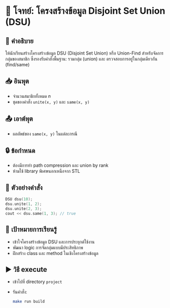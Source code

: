 # 📘 โจทย์: โครงสร้างข้อมูล Disjoint Set Union (DSU)

## 🧠 คำอธิบาย

ให้นักเรียนสร้างโครงสร้างข้อมูล DSU (Disjoint Set Union) หรือ Union-Find สำหรับจัดการกลุ่มของสมาชิก ซึ่งรองรับคำสั่งพื้นฐาน: รวมกลุ่ม (union) และ ตรวจสอบการอยู่ในกลุ่มเดียวกัน (find/same)

## 📥 อินพุต

* จำนวนสมาชิกทั้งหมด $n$
* ชุดของคำสั่ง `unite(x, y)` และ `same(x, y)`

## 📤 เอาต์พุต

* ผลลัพธ์ของ `same(x, y)` ในแต่ละกรณี

## 🔒 ข้อกำหนด

* ต้องมีการทำ path compression และ union by rank
* ห้ามใช้ library พิเศษนอกเหนือจาก STL

## 🧪 ตัวอย่างคำสั่ง

```cpp
DSU dsu(10);
dsu.unite(1, 2);
dsu.unite(2, 3);
cout << dsu.same(1, 3); // true
```

## 🎯 เป้าหมายการเรียนรู้

* เข้าใจโครงสร้างข้อมูล DSU และการประยุกต์ใช้งาน
* พัฒนา logic การจัดกลุ่มแบบมีประสิทธิภาพ
* ฝึกสร้าง class และ method ในเชิงโครงสร้างข้อมูล

## ▶️ วิธี execute

* เข้าไปที่ directory `project`
* รันคำสั่ง:

  ```bash
  make run build
  ```
